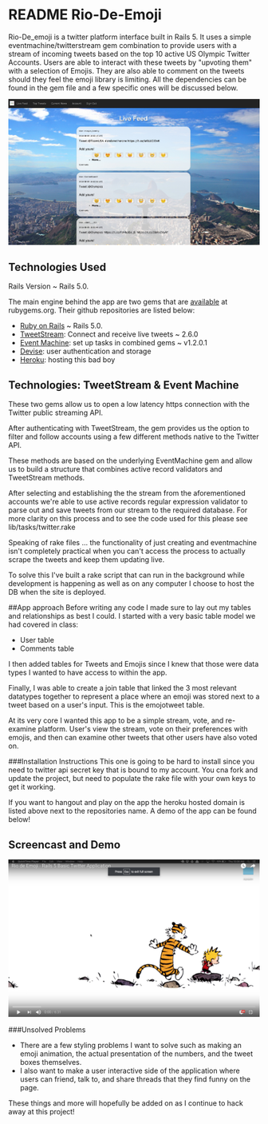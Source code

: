 # README Rio-De-Emoji

Rio-De_emoji is a twitter platform interface built in Rails 5.
It uses a simple eventmachine/twitterstream gem combination to
provide users with a stream of incoming tweets based on the top 10 active US Olympic Twitter Accounts.
Users are able to interact with these tweets by "upvoting them" with a selection of Emojis.
They are also able to comment on the tweets should they feel the emoji library is limiting.
All the dependencies can be found in the gem file and a few specific ones will be discussed below.

![ScreenShot](olympics.jpg)

## Technologies Used
Rails Version ~ Rails 5.0.

The main engine behind the app are two gems that are [available](rubygems.org) at rubygems.org. Their github repositories are listed below:
* [Ruby on Rails](https://github.com/rails/rails) ~ Rails 5.0.
* [TweetStream](https://github.com/tweetstream/tweetstream): Connect and receive live tweets  ~ 2.6.0
* [Event Machine](https://github.com/eventmachine/eventmachine): set up tasks in combined gems ~ v1.2.0.1
* [Devise](https://github.com/plataformatec/devise): user authentication and storage
* [Heroku](http://www.heroku.com/): hosting this bad boy


## Technologies: TweetStream & Event Machine
These two gems allow us to open a low latency https connection with the Twitter public streaming API.

After authenticating with TweetStream, the gem provides us the option to filter and follow accounts using a few different methods native to the Twitter API.

These methods are based on the underlying EventMachine gem and allow us to build a structure that combines active record validators and TweetStream methods.

After selecting and establishing the the stream from the aforementioned accounts we're able to use active records regular expression validator to parse out and save tweets from our stream to the required database. For more clarity on this process and to see the code used for this please see lib/tasks/twitter.rake

Speaking of rake files ... the functionality of just creating and eventmachine isn't completely practical when you can't access the process to actually scrape the tweets and keep them updating live.

To solve this I've built a rake script that can run in the background while development is happening as well as on any computer I choose to host the DB when the site is deployed.

##App approach
Before writing any code I made sure to lay out my tables and relationships as best I could.
I started with a very basic table model we had covered in class:

* User table
* Comments table

I then added tables for Tweets and Emojis since I knew that those were data types I wanted to have access to within the app.

Finally, I was able to create a join table that linked the 3 most relevant datatypes together to represent a place where an emoji was stored next to a tweet based on a user's input. This is the emojotweet table.

At its very core I wanted this app to be a simple stream, vote, and re-examine platform. User's view the stream, vote on their preferences with emojis, and then can examine other tweets that other users have also voted on.

###Installation Instructions
This one is going to be hard to install since you need to twitter api secret key that is bound to my account. You cna fork and update the project, but need to populate the rake file with your own keys to get it working.

 If you want to hangout and play on the app the heroku hosted domain is listed above next to the repositories name. A demo of the app can be found below!

## Screencast and Demo
[![Video](video.jpg)](https://www.youtube.com/watch?v=GV45gOeMTl8)

###Unsolved Problems
* There are a few styling problems I want to solve such as making an emoji animation, the actual presentation of the numbers, and the tweet boxes themselves.
* I also want to make a user interactive side of the application where users can friend, talk to, and share threads that they find funny on the page.

These things and more will hopefully be added on as I continue to hack away at this project!
